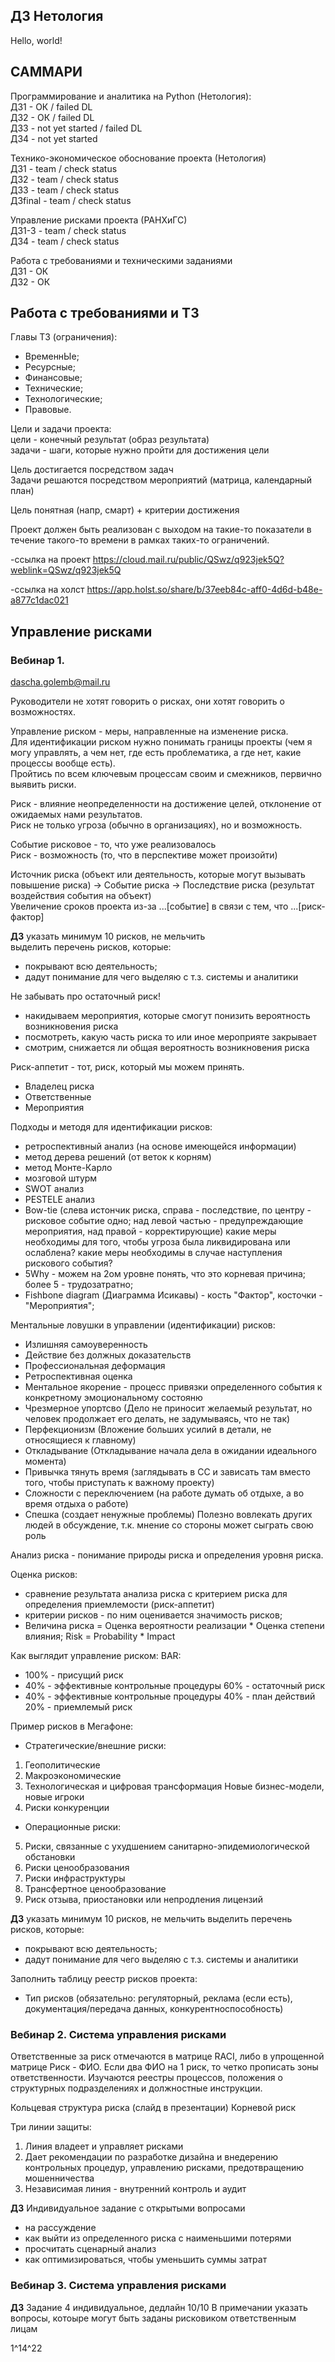 ##  ДЗ Нетология

Hello, world!


## САММАРИ

Программирование и аналитика на Python (Нетология):\
ДЗ1 - ОК / failed DL\
ДЗ2 - ОК / failed DL\
ДЗ3 - not yet started / failed DL\
ДЗ4 - not yet started

Технико-экономическое обоснование проекта (Нетология)\
ДЗ1 - team / check status\
ДЗ2 - team / check status\
ДЗ3 - team / check status\
ДЗfinal - team / check status


Управление рисками проекта (РАНХиГС)\
ДЗ1-3 - team / check status\
ДЗ4 - team / check status


Работа с требованиями и техническими заданиями\
ДЗ1 - ОК\
ДЗ2 - ОК


## Работа с требованиями и ТЗ

Главы ТЗ (ограничения):
- ВременнЫе;
- Ресурсные;
- Финансовые;
- Технические;
- Технологические;
- Правовые.

Цели и задачи проекта:\
цели - конечный результат (образ результата)\
задачи - шаги, которые нужно пройти для достижения цели

Цель достигается посредством задач\
Задачи решаются посредством мероприятий (матрица, календарный план)

Цель понятная (напр, смарт) + критерии достижения

Проект должен быть реализован с выходом на такие-то показатели в течение такого-то времени в рамках таких-то ограничений.

-ссылка на проект https://cloud.mail.ru/public/QSwz/q923jek5Q?weblink=QSwz/q923jek5Q

-ссылка на холст https://app.holst.so/share/b/37eeb84c-aff0-4d6d-b48e-a877c1dac021



## Управление рисками
### Вебинар 1.

dascha.golemb@mail.ru

Руководители не хотят говорить о рисках, они хотят говорить о возможностях.

Управление риском - меры, направленные на изменение риска.\
Для идентификации риском нужно понимать границы проекты (чем я могу управлять, а чем нет, где есть проблематика, а где нет, какие процессы вообще есть).\
Пройтись по всем ключевым процессам своим и смежников, первично выявить риски.

Риск - влияние неопределенности на достижение целей, отклонение от ожидаемых нами результатов.\
Риск не только угроза (обычно в организациях), но и возможность.

Событие рисковое - то, что уже реализовалось\
Риск - возможность (то, что в перспективе может произойти)

Источник риска (объект или деятельность, которые могут вызывать повышение риска) -> Событие риска -> Последствие риска (результат воздействия события на объект)\
Увеличение сроков проекта из-за ...[событие] в связи с тем, что ...[риск-фактор]

**ДЗ**
указать минимум 10 рисков, не мельчить\
выделить перечень рисков, которые:
- покрывают всю деятельность;
- дадут понимание для чего выделяю с т.з. системы и аналитики  

Не забывать про остаточный риск!
- накидываем мероприятия, которые смогут понизить вероятность возникновения риска
- посмотреть, какую часть риска то или иное мероприяте закрывает
- смотрим, снижается ли общая вероятность возникновения риска

Риск-аппетит - тот, риск, который мы можем принять.

- Владелец риска
- Ответственные
- Мероприятия 

Подходы и методя для идентификации рисков:
- ретроспективный анализ (на основе имеющейся информации)
- метод дерева решений (от веток к корням)
- метод Монте-Карло
- мозговой штурм
- SWOT анализ
- PESTELE анализ
- Bow-tie (слева истончик риска, справа - последствие, по центру - рисковое событие одно; над левой частью - предупреждающие мероприятия, над правой - корректирующие)
    какие меры необходимы для того, чтобы угроза была ликвидирована или ослаблена?
    какие меры необходимы в случае наступления рискового события? 
- 5Why - можем на 2ом уровне понять, что это корневая причина; более 5 - трудозатратно;
- Fishbone diagram (Диаграмма Исикавы) - кость "Фактор", косточки - "Мероприятия";

Ментальные ловушки в управлении (идентификации) рисков:
- Излишняя самоуверенность
- Действие без должных доказательств
- Профессиональная деформация
- Ретроспективная оценка
- Ментальное якорение - процесс привязки определенного события к конкретному эмоциональному состояню
- Чрезмерное упортсво (Дело не приносит желаемый результат, но человек продолжает его делать, не задумываясь, что не так)
- Перфекционизм (Вложение больших усилий в детали, не относящиеся к главному)
- Откладывание (Откладывание начала дела в ожидании идеального момента)
- Привычка тянуть время (заглядывать в СС и зависать там вместо того, чтобы приступать к важному проекту)
- Сложности с переключением (на работе думать об отдыхе, а во время отдыха о работе)
- Спешка (создает ненужные проблемы)
Полезно вовлекать других людей в обсуждение, т.к. мнение со стороны может сыграть свою роль

Анализ риска - понимание природы риска и определения уровня риска.

Оценка рисков:
- сравнение результата анализа риска с критерием риска для определения приемлемости (риск-аппетит)
- критерии рисков - по ним оценивается значимость рисков;
- Величина риска = Оценка вероятности реализации * Оценка степени влияния; Risk = Probability * Impact

Как выглядит управление риском:
BAR:
- 100% - присущий риск
- 40% - эффективные контрольные процедуры
    60% - остаточный риск
- 40% - эффективные контрольные процедуры
    40% - план действий
    20% - приемлемый риск


Пример рисков в Мегафоне:
- Стратегические/внешние риски:
1. Геополитические
2. Макроэкономические
3. Технологическая и цифровая трансформация
    Новые бизнес-модели, новые игроки
4. Риски конкуренции
- Операционные риски:
5. Риски, связанные с ухудшением санитарно-эпидемиологической обстановки
6. Риски ценообразования
7. Риски инфраструктуры
8. Трансфертное ценообразование
9. Риск отзыва, приостановки или непродления лицензий

**ДЗ**
указать минимум 10 рисков, не мельчить
выделить перечень рисков, которые:
- покрывают всю деятельность;
- дадут понимание для чего выделяю с т.з. системы и аналитики  

Заполнить таблицу реестр рисков проекта:
- Тип рисков (обязательно: регуляторный, реклама (если есть), документация/передача данных, конкурентноспособность)


### Вебинар 2. Система управления рисками

Ответственные за риск отмечаются в матрице RACI, либо в упрощенной матрице Риск - ФИО. Если два ФИО на 1 риск, то четко прописать зоны ответственности. Изучаются реестры процессов, положения о структурных подразделениях и должностные инструкции.

Кольцевая структура риска (слайд в презентации)
Корневой риск

Три линии защиты:
1. Линия владеет и управляет рисками
2. Дает рекомендации по разработке дизайна и внедерению контрольных процедур, управлению рисками, предотвращению мошенничества
3. Независимая линия - внутренний контроль и аудит

**ДЗ**
Индивидуальное задание с открытыми вопросами
- на рассуждение
- как выйти из определенного риска с наименьшими потерями
- просчитать сценарный анализ
- как оптимизироваться, чтобы уменьшить суммы затрат



### Вебинар 3. Система управления рисками

**ДЗ**
Задание 4 индивидуальное, дедлайн 10/10
В примечании указать вопросы, котоыре могут быть заданы рисковиком ответственным лицам

1^14^22

